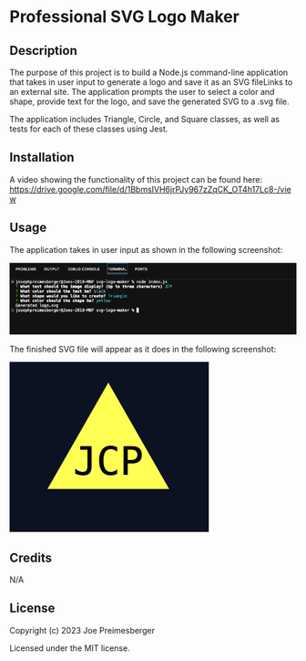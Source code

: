 # Professional SVG Logo Maker

## Description

The purpose of this project is to build a Node.js command-line application that takes in user input to generate a logo and save it as an SVG fileLinks to an external site. The application prompts the user to select a color and shape, provide text for the logo, and save the generated SVG to a .svg file.

The application includes Triangle, Circle, and Square classes, as well as tests for each of these classes using Jest.

## Installation

A video showing the functionality of this project can be found here: https://drive.google.com/file/d/1BbmsIVH6jrPJy967zZqCK_OT4h17Lc8-/view

## Usage

The application takes in user input as shown in the following screenshot:

![Inquirer Prompts](assets/images/screenshot-prompts.png)

The finished SVG file will appear as it does in the following screenshot:

![Generated SVG](assets/images/screenshot-finished.png)

## Credits

N/A

## License

Copyright (c) 2023 Joe Preimesberger

Licensed under the MIT license.